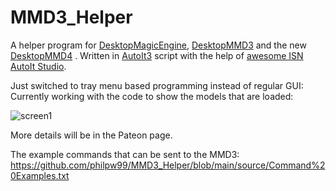 # MMD3_Helper

 A helper program for [DesktopMagicEngine](https://store.steampowered.com/app/1096550/Desktop_Magic_Engine/), [DesktopMMD3](https://store.steampowered.com/app/1480480/DesktopMMD3Miss_Fish/) and the new [DesktopMMD4](https://store.steampowered.com/app/1968650/DesktopMMD4Born_to_Dance/) . Written in [AutoIt3](https://www.autoitscript.com/site/) script with the help of [awesome ISN AutoIt Studio](https://www.isnetwork.at/).
 
Just switched to tray menu based programming instead of regular GUI:
Currently working with the code to show the models that are loaded:

![screen1](https://user-images.githubusercontent.com/22040708/166290853-4cd0d94e-871d-4b86-95e4-956f89f13e2f.jpg)

More details will be in the Pateon page.

The example commands that can be sent to the MMD3: <br>
https://github.com/philpw99/MMD3_Helper/blob/main/source/Command%20Examples.txt



